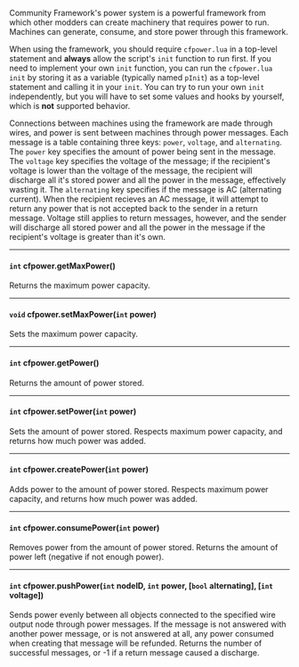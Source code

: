 Community Framework's power system is a powerful framework from which other modders can create machinery that requires power to run. Machines can generate, consume, and store power through this framework.

When using the framework, you should require `cfpower.lua` in a top-level statement and **always** allow the script's `init` function to run first. If you need to implement your own `init` function, you can run the `cfpower.lua` `init` by storing it as a variable (typically named `pInit`) as a top-level statement and calling it in your `init`. You can try to run your own `init` independently, but you will have to set some values and hooks by yourself, which is **not** supported behavior.

Connections between machines using the framework are made through wires, and power is sent between machines through power messages. Each message is a table containing three keys: `power`, `voltage`, and `alternating`. 
The `power` key specifies the amount of power being sent in the message. 
The `voltage` key specifies the voltage of the message; if the recipient's voltage is lower than the voltage of the message, the recipient will discharge all it's stored power and all the power in the message, effectively wasting it.
The `alternating` key specifies if the message is AC (alternating current). When the recipient recieves an AC message, it will attempt to return any power that is not accepted back to the sender in a return message. Voltage still applies to return messages, however, and the sender will discharge all stored power and all the power in the message if the recipient's voltage is greater than it's own.

---

#### `int` cfpower.getMaxPower()

Returns the maximum power capacity.

---

#### `void` cfpower.setMaxPower(`int` power)

Sets the maximum power capacity.

---

#### `int` cfpower.getPower()

Returns the amount of power stored.

---

#### `int` cfpower.setPower(`int` power)

Sets the amount of power stored. Respects maximum power capacity, and returns how much power was added.

---

#### `int` cfpower.createPower(`int` power)

Adds power to the amount of power stored. Respects maximum power capacity, and returns how much power was added.

---

#### `int` cfpower.consumePower(`int` power)

Removes power from the amount of power stored. Returns the amount of power left (negative if not enough power).

---

#### `int` cfpower.pushPower(`int` nodeID, `int` power, [`bool` alternating], [`int` voltage])

Sends power evenly between all objects connected to the specified wire output node through power messages. If the message is not answered with another power message, or is not answered at all, any power consumed when creating that message will be refunded. Returns the number of successful messages, or -1 if a return message caused a discharge.